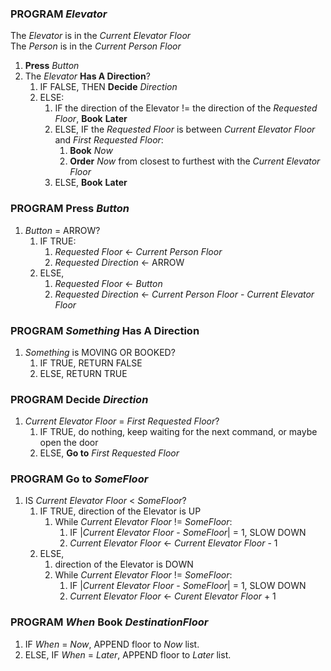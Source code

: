 ### PROGRAM _Elevator_
The _Elevator_ is in the _Current Elevator Floor_  
The _Person_ is in the _Current Person Floor_  
1. __Press__ _Button_
1. The  _Elevator_ __Has A Direction__? 
    1. IF FALSE, THEN __Decide__ _Direction_  
    1. ELSE:  
        1. IF the direction of the Elevator != the direction of the _Requested Floor_, __Book__ __Later__  
        1. ELSE, IF the _Requested Floor_ is between _Current Elevator Floor_ and _First Requested Floor_:
            1. __Book__ _Now_  
            1. __Order__ _Now_ from closest to furthest with the _Current Elevator Floor_
        1. ELSE, __Book__ __Later__

### PROGRAM __Press__ _Button_
1. _Button_ = ARROW?
    1. IF TRUE:  
        1. _Requested Floor_ <- _Current Person Floor_  
        1. _Requested Direction_ <- ARROW  
    1. ELSE,  
        1. _Requested Floor_ <- _Button_  
        1. _Requested Direction_ <- _Current Person Floor_ - _Current Elevator Floor_  

### PROGRAM _Something_ __Has A Direction__ 
1. _Something_ is MOVING OR BOOKED?
    1. IF TRUE, RETURN FALSE  
    1. ELSE, RETURN TRUE  

### PROGRAM __Decide__ _Direction_ 
1. _Current Elevator Floor_ = _First Requested Floor_?
    1. IF TRUE, do nothing, keep waiting for the next command, or maybe open the door
    1. ELSE, __Go to__ _First Requested Floor_

### PROGRAM __Go to__ _SomeFloor_
1. IS _Current Elevator Floor_ < _SomeFloor_?
    1. IF TRUE, direction of the Elevator is UP
        1. While _Current Elevator Floor_ != _SomeFloor_:
            1. IF |_Current Elevator Floor_ - _SomeFloor_| = 1, SLOW DOWN
            1. _Current Elevator Floor_ <- _Current Elevator Floor_ - 1
    1. ELSE,
        1. direction of the Elevator is DOWN
        1. While _Current Elevator Floor_ != _SomeFloor_:
            1. IF |_Current Elevator Floor_ - _SomeFloor_| = 1, SLOW DOWN
            1. _Current Elevator Floor_ <- _Curent Elevator Floor_ + 1

### PROGRAM _When_ __Book__ _DestinationFloor_
1. IF _When_ = _Now_, APPEND floor to _Now_ list.
1. ELSE, IF _When_ = _Later_, APPEND floor to _Later_ list.